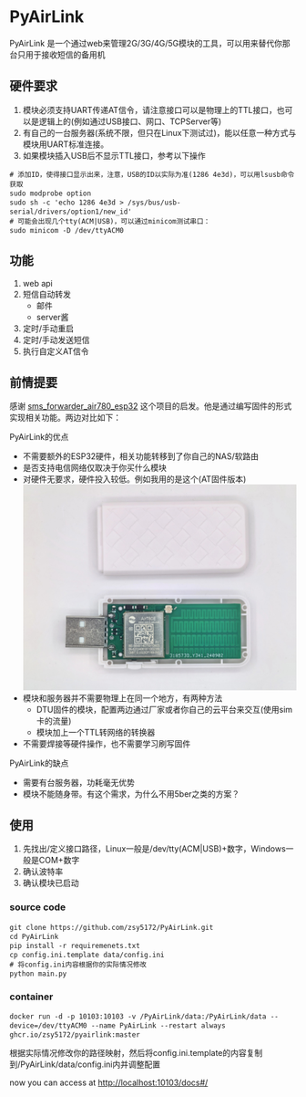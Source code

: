 # PyAirLink
PyAirLink 是一个通过web来管理2G/3G/4G/5G模块的工具，可以用来替代你那台只用于接收短信的备用机

## 硬件要求
1. 模块必须支持UART传递AT信令，请注意接口可以是物理上的TTL接口，也可以是逻辑上的(例如通过USB接口、网口、TCPServer等)
2. 有自己的一台服务器(系统不限，但只在Linux下测试过)，能以任意一种方式与模块用UART标准连接。
3. 如果模块插入USB后不显示TTL接口，参考以下操作
```shell
# 添加ID，使得接口显示出来，注意，USB的ID以实际为准(1286 4e3d)，可以用lsusb命令获取
sudo modprobe option
sudo sh -c 'echo 1286 4e3d > /sys/bus/usb-serial/drivers/option1/new_id'
# 可能会出现几个tty(ACM|USB)，可以通过minicom测试串口：
sudo minicom -D /dev/ttyACM0
```

## 功能
1. web api
2. 短信自动转发
   - 邮件
   - server酱
3. 定时/手动重启
4. 定时/手动发送短信
5. 执行自定义AT信令

## 前情提要

感谢 [sms_forwarder_air780_esp32](https://github.com/boris1993/sms_forwarder_air780_esp32) 这个项目的启发。他是通过编写固件的形式实现相关功能。两边对比如下：

PyAirLink的优点
- 不需要额外的ESP32硬件，相关功能转移到了你自己的NAS/软路由
- 是否支持电信网络仅取决于你买什么模块
- 对硬件无要求，硬件投入较低。例如我用的是这个(AT固件版本) ![img.jpg](doc/Air780E.jpg)
- 模块和服务器并不需要物理上在同一个地方，有两种方法
  - DTU固件的模块，配置两边通过厂家或者你自己的云平台来交互(使用sim卡的流量)
  - 模块加上一个TTL转网络的转换器
- 不需要焊接等硬件操作，也不需要学习刷写固件

PyAirLink的缺点

- 需要有台服务器，功耗毫无优势
- 模块不能随身带。有这个需求，为什么不用5ber之类的方案？

## 使用
1. 先找出/定义接口路径，Linux一般是/dev/tty(ACM|USB)+数字，Windows一般是COM+数字
2. 确认波特率
3. 确认模块已启动
### source code
```shell
git clone https://github.com/zsy5172/PyAirLink.git
cd PyAirLink
pip install -r requiremenets.txt
cp config.ini.template data/config.ini
# 将config.ini内容根据你的实际情况修改
python main.py
```

### container

```shell
docker run -d -p 10103:10103 -v /PyAirLink/data:/PyAirLink/data --device=/dev/ttyACM0 --name PyAirLink --restart always ghcr.io/zsy5172/pyairlink:master
```
根据实际情况修改你的路径映射，然后将config.ini.template的内容复制到/PyAirLink/data/config.ini内并调整配置

now you can access at [http://localhost:10103/docs#/](http://localhost:10103/docs#/)